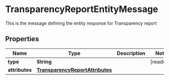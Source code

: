 

# TransparencyReportEntityMessage

This is the message defining the entity response for Transparency report

## Properties

Name | Type | Description | Notes
------------ | ------------- | ------------- | -------------
**type** | **String** |  |  [readonly]
**attributes** | [**TransparencyReportAttributes**](TransparencyReportAttributes.md) |  | 



